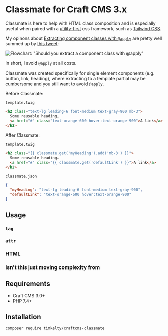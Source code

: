 # Classmate for Craft CMS 3.x

Classmate is here to help with HTML class composition and is especially useful when paired with a [utility-first](https://tailwindcss.com/docs/utility-first) css framework, such as [Tailwind CSS](http://tailwindcss.com/).

My opinons about [Extracting component classes with `@apply`](https://tailwindcss.com/docs/extracting-components#extracting-component-classes-with-apply) are pretty well summed up by [this tweet](https://twitter.com/adamwathan/status/1308944904786268161):

![Flowchart: "Should you extract a component class with @apply"](https://pbs.twimg.com/media/EipNW97WsAIl8QD?format=jpg&name=4096x4096)

In short, I avoid `@apply` at all costs.

Classmate was created specifically for single element components (e.g. button, link, heading), where extracting to a template partial may be cumbersome and you still want to avoid `@apply`.

Before Classmate:

`template.twig`

```html
<h2 class="text-lg leading-6 font-medium text-gray-900 mb-3">
  Some reusable heading…
  <a href="#" class="text-orange-600 hover:text-orange-900">A link</a>
</h2>
```

After Classmate:

`template.twig`

```html
<h2 class="{{ classmate.get('myHeading').add('mb-3') }}">
  Some reusable heading…
  <a href="#" class="{{ classmate.get('defaultLink') }}">A link</a>
</h2>
```

`classmate.json`

```json
{
  "myHeading": "text-lg leading-6 font-medium text-gray-900",
  "defaultLink": "text-orange-600 hover:text-orange-900"
}
```

## Usage

### `tag`

### `attr`

### HTML

### Isn't this just moving complexity from

## Requirements

- Craft CMS 3.0+
- PHP 7.4+

## Installation

```bash
composer require timkelty/craftcms-classmate
```
